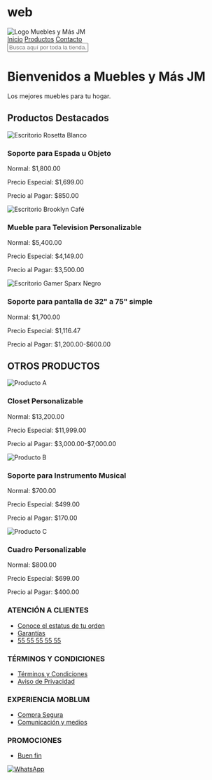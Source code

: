 # web
<!DOCTYPE html>
<html lang="es">
<head>
    <meta charset="UTF-8">
    <meta name="viewport" content="width=device-width, initial-scale=1.0">
    <title>Muebles y Más JM</title>
    <link rel="stylesheet" href="styles.css">
    <!-- Inserción de la fuente Teko de Google Fonts -->
    <link rel="preconnect" href="https://fonts.googleapis.com">
    <link rel="preconnect" href="https://fonts.gstatic.com" crossorigin>
    <link href="https://fonts.googleapis.com/css2?family=Teko:wght@400;600&display=swap" rel="stylesheet">
    <style>

html, body {
    overflow-x: hidden; /* Evita el desplazamiento horizontal */
}

body {
    font-family: 'Teko', Arial, sans-serif; /* Aplicamos la fuente Teko a todo el contenido */
    margin: 0;
    padding: 0;
    background-color: #e9e9e9;
}

header {
    background-color: #333;
    padding: 1px 0; /* Reduce el padding */
}

nav {
    display: flex;
    justify-content: flex-start;
    align-items: center;
    background-color: #4e280c;
    padding: 10px 20px;
    box-shadow: 0 2px 4px rgba(0, 0, 0, 0.1);
    width: 100%; /* Asegura que la barra de navegación ocupe todo el ancho */
}

nav a {
    color: #fffbfb;
    padding: 10px 15px;
    text-decoration: none;
    transition: background-color 0.3s;
}

nav a:hover {
    background-color: #f0f0f0;
}

.logo {
    max-width: 80px;
    height: auto; /* Ajustar la altura automática para mantener la proporción */
}

.search-bar {
    display: flex;
    justify-content: center;
    margin: 20px 0;
}

.search-bar input {
    width: 300px;
    padding: 10px;
    border: 2px solid #ccc;
    border-radius: 25px; /* Bordes redondeados */
    outline: none;
    transition: all 0.3s;
}

.search-bar input:focus {
    border-color: #6d564a;
}

.container {
    padding: 20px;
}

.section {
    margin: 20px 0;
}

.section h2 {
    background-color: #4e280c;
    color: white;
    padding: 10px;
    text-align: center;
}

.product-list, .featured-products {
    display: flex;
    justify-content: space-around; /* Ajusta la justificación para mantener los productos juntos */
    gap: 20px; /* Añade espacio entre los productos */
}

.product, .featured-product {
    background-color: white;
    border: 1px solid #ddd;
    border-radius: 5px;
    padding: 20px; /* Aumenta el padding del contenedor */
    width: calc(33.33% - 20px); /* Ajusta el ancho del contenedor del producto */
    box-shadow: 0 2px 4px rgba(0, 0, 0, 0.1);
    display: flex;
    flex-direction: column;
    align-items: center;
    text-align: center;
    overflow: hidden; /* Evita que el contenido se salga del contenedor */
}

.product img, .featured-product img {
    max-width: 100%; /* Ajusta el tamaño máximo de la imagen al 100% del contenedor */
    height: auto; /* Mantiene la proporción de la imagen */
    max-height: 150px; /* Ajusta la altura máxima de la imagen */
    margin-bottom: 10px; /* Añade espacio debajo de la imagen */
}

.product p, .featured-product p {
    margin: 5px 0; /* Espacio entre párrafos */
}

.product-price {
    color: red; /* Color del precio final */
    font-weight: bold;
}

.product-normal-price {
    text-decoration: line-through; /* Texto tachado para el precio normal */
}

footer {
    background-color: #333;
    color: white;
    padding: 20px;
    display: flex;
    flex-wrap: wrap;
    justify-content: space-around;
    align-items: flex-start;
}

.footer-section {
    flex: 1;
    margin: 10px;
    min-width: 200px;
}

.footer-section h3 {
    color: #ffffff;
    margin-bottom: 10px;
    border-bottom: 2px solid #ddd; /* Línea decorativa */
    padding-bottom: 5px;
    text-align: center; /* Alineación centrada */
}

.footer-section ul {
    list-style: none;
    padding: 0;
}

.footer-section ul li {
    margin-bottom: 5px;
}

.footer-section ul li a {
    color: #ffffff;
    text-decoration: none;
    transition: color 0.3s;
}

.footer-section ul li a:hover {
    color: #dddddd;
}

.footer-social {
    display: flex;
    justify-content: center;
    align-items: center;
    position: relative;
    bottom: 0;
    width: 100%;
    background-color: #333; /* Opcional: añade color de fondo */
    padding: 10px 0; /* Añade un poco de espacio alrededor del logo */
}

.footer-social a {
    margin: 0 10px;
}

.footer-social img {
    width: 30px;
}

.featured-product img {
    max-width: 100%; /* Ajusta el tamaño según sea necesario */
    height: auto;
    max-height: 150px; /* Ajusta la altura máxima de la imagen */
}

.logo img {
    max-width: 80px; /* Ajusta el tamaño máximo según sea necesario */
    height: auto; /* Mantiene la proporción de la imagen */
}

.hero-section {
    background-image: url("mu.png");
    background-size: cover;
    height: 400px; /* Ajusta la altura según necesites */
    display: flex;
    justify-content: center;
    align-items: center;
    color: white;
    font-size: 2em;
}

.hero-text-box {
    background-color: rgba(0, 0, 0, 0.5); /* Recuadro negro borroso */
    padding: 20px;
    border-radius: 5px;
    text-align: center;
}

.hero-text-box h1 {
    color: #ffffff; /* Color del texto */
    font-family: 'Teko', sans-serif;
    font-size: 36px; /* Tamaño de la letra */
}

.product img {
    max-width: 100%; /* Ajusta el tamaño máximo de la imagen al 100% del contenedor */
    height: auto; /* Mantiene la proporción de la imagen */
    max-height: 150px; /* Ajusta la altura máxima de la imagen */
    margin-bottom: 10px; /* Añade espacio debajo de la imagen */
}

.product {
    background-color: white;
    border: 1px solid #ddd;
    border-radius: 5px;
    padding: 20px; /* Aumenta el padding del contenedor */
    width: calc(33.33% - 20px); /* Ajusta el ancho del contenedor del producto */
    box-shadow: 0 2px 4px rgba(0, 0, 0, 0.1);
    display: flex;
    flex-direction: column;
    align-items: center;
    text-align: center;
    overflow: hidden; /* Evita que el contenido se salga del contenedor */
}
    </style>
</head>
<body>
    <nav>
        <div class="logo">
            <img src="image.png" alt="Logo Muebles y Más JM">
        </div>
        <div>
            <a href="#inicio">Inicio</a>
            <a href="#productos">Productos</a>
            <a href="#contacto">Contacto</a>
        </div>
        <div class="search-bar">
            <input type="text" placeholder="Busca aquí por toda la tienda...">
        </div>
    </nav>
    <div class="hero-section">
        <div class="hero-text-box">
            <h1>Bienvenidos a Muebles y Más JM</h1>
            <p>Los mejores muebles para tu hogar.</p>
        </div>
    </div>
    <div class="container">
        <div class="section">
            <h2>Productos Destacados</h2>
            <div class="featured-products">
                <div class="featured-product">
                    <img src="produmas.png" alt="Escritorio Rosetta Blanco">
                    <h3>Soporte para Espada u Objeto</h3>
                    <p class="product-normal-price">Normal: $1,800.00</p>
                    <p>Precio Especial: $1,699.00</p>
                    <p class="product-price">Precio al Pagar: $850.00</p>
                </div>
                <div class="featured-product">
                    <img src="produ2.png" alt="Escritorio Brooklyn Café">
                    <h3>Mueble para Television Personalizable</h3>
                    <p class="product-normal-price">Normal: $5,400.00</p>
                    <p>Precio Especial: $4,149.00</p>
                    <p class="product-price">Precio al Pagar: $3,500.00</p>
                </div>
                <div class="featured-product">
                    <img src="3.png" alt="Escritorio Gamer Sparx Negro">
                    <h3>Soporte para pantalla de 32" a 75" simple</h3>
                    <p class="product-normal-price">Normal: $1,700.00</p>
                    <p>Precio Especial: $1,116.47</p>
                    <p class="product-price">Precio al Pagar: $1,200.00-$600.00</p>
                </div>
            </div>
        </div>
        <div class="section">
            <h2>OTROS PRODUCTOS</h2>
            <div class="product-list">
                    <div class="product">
                        <img src="4.png" alt="Producto A">
                        <h3>Closet Personalizable</h3>
                        <p class="product-normal-price">Normal: $13,200.00</p>
                        <p>Precio Especial: $11,999.00</p>
                        <p class="product-price">Precio al Pagar: $3,000.00-$7,000.00</p>
                    </div>
                    <div class="product">
                        <img src="5.jpg" alt="Producto B">
                        <h3>Soporte para Instrumento Musical </h3>
                        <p class="product-normal-price">Normal: $700.00</p>
                        <p>Precio Especial: $499.00</p>
                        <p class="product-price">Precio al Pagar: $170.00</p>
                    </div>
                    <div class="product">
                        <img src="2.png" alt="Producto C">
                        <h3>Cuadro Personalizable</h3>
                        <p class="product-normal-price">Normal: $800.00</p>
                        <p>Precio Especial: $699.00</p>
                        <p class="product-price">Precio al Pagar: $400.00</p>
                    </div>
                </div>
                </div>
                </div>
                <footer>
                    <div class="footer-section">
                        <h3>ATENCIÓN A CLIENTES</h3>
                        <ul>
                            <li><a href="#estatus-orden">Conoce el estatus de tu orden</a></li>
                            <li><a href="#garantias">Garantías</a></li>
                            <li><a href="tel:5555555555">55 55 55 55 55</a></li>
                        </ul>
                    </div>
                    <div class="footer-section">
                        <h3>TÉRMINOS Y CONDICIONES</h3>
                        <ul>
                            <li><a href="#terminos">Términos y Condiciones</a></li>
                            <li><a href="#aviso-privacidad">Aviso de Privacidad</a></li>
                        </ul>
                    </div>
                    <div class="footer-section">
                        <h3>EXPERIENCIA MOBLUM</h3>
                        <ul>
                            <li><a href="#compra-segura">Compra Segura</a></li>
                            <li><a href="#comunicacion">Comunicación y medios</a></li>
                        </ul>
                    </div>
                    <div class="footer-section">
                        <h3>PROMOCIONES</h3>
                        <ul>
                            <li><a href="#buen-fin">Buen fin</a></li>
                        </ul>
                    </div>
                    <div class="footer-social">
                        <a href="https://wa.me/1234567890"><img src="wasa.png" alt="WhatsApp"></a>
                    </div>
                </footer>
                </body>
                </html>
                
                
